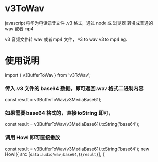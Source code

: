 # v3ToWav

javascript 将华为电话录音文件 .v3 格式，通过 node 或 浏览器 转换成普通的 wav 或者 mp4

v3 音频文件转 wav 或者 mp4 文件，
v3 to wav
v3 to mp4
eg.

# 使用说明

import { v3BufferToWav } from 'v3ToWav';

### 传入.v3 文件的 base64 数据，即可返回.wav 格式二进制内容

const result = v3BufferToWav(v3MediaBase61);

### 如果需要 base64 格式的，直接 toString 即可，

const result = v3BufferToWav(v3MediaBase61).toString('base64');

### 调用 Howl 即可直接播放

const result = v3BufferToWav(v3MediaBase61).toString('base64');
new Howl({
src: [`data:audio/wav;base64,${result}`],
})
